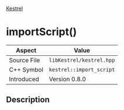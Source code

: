 [Kestrel](index)
# importScript()
| Aspect | Value |
| --- | --- |
| Source File | `libKestrel/kestrel.hpp` |
| C++ Symbol | `kestrel::import_script` |
| Introduced | Version 0.8.0 |
## Description

